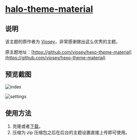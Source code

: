 <h1><a href="https://github.com/halo-dev" target="_blank">halo-theme-material</a></h1>

## 说明

该主题的原作者为 [Viosey](https://viosey.com)，非常感谢做出这么优秀的主题。

原主题地址：[https://github.com/viosey/hexo-theme-material](https://github.com/viosey/hexo-theme-material)

## 预览截图

![index](https://i.loli.net/2019/05/29/5ced6dc2e502b23674.png)

![settings](https://i.loli.net/2019/05/29/5ced6dc1d069915772.png)

## 使用方法

1. 克隆或者[下载](https://github.com/halo-dev/halo-theme-material/releases)。
2. 压缩为 zip 压缩包之后在后台的主题设置直接上传即可使用。

